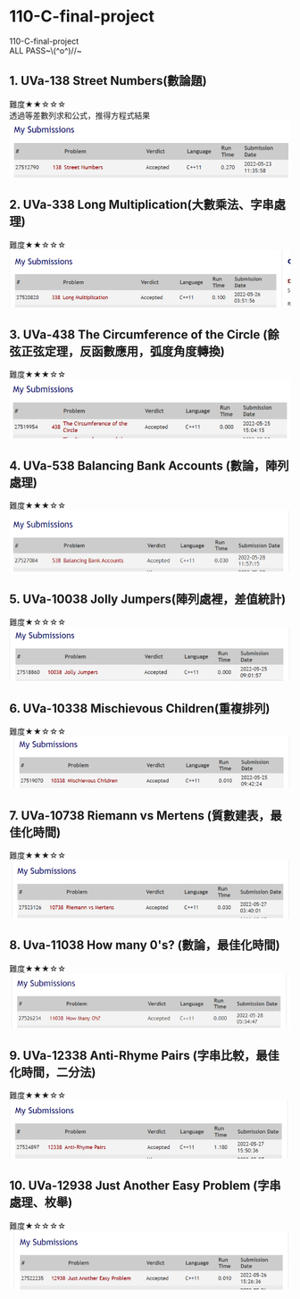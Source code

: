 # 110-C-final-project  
110-C-final-project   
ALL PASS~\\(^o^)//~    
## 1. UVa-138 Street Numbers(數論題)  
難度★★☆☆☆  
透過等差數列求和公式，推得方程式結果  
![image](https://github.com/kerong2002/110-C-final-project/blob/main/My%20Submissions/138.PNG)  
## 2. UVa-338 Long Multiplication(大數乘法、字串處理)  
難度★★☆☆☆    
![image](https://github.com/kerong2002/110-C-final-project/blob/main/My%20Submissions/338.PNG)  
## 3. UVa-438 The Circumference of the Circle (餘弦正弦定理，反函數應用，弧度角度轉換)   
難度★★★☆☆  
![image](https://github.com/kerong2002/110-C-final-project/blob/main/My%20Submissions/438.PNG)  
## 4. UVa-538 Balancing Bank Accounts (數論，陣列處理)   
難度★★★☆☆  
![image](https://github.com/kerong2002/110-C-final-project/blob/main/My%20Submissions/538.PNG)  
## 5. UVa-10038 Jolly Jumpers(陣列處裡，差值統計)   
難度★☆☆☆☆    
![image](https://github.com/kerong2002/110-C-final-project/blob/main/My%20Submissions/10038.PNG) 
## 6. UVa-10338 Mischievous Children(重複排列)   
難度★★☆☆☆   
![image](https://github.com/kerong2002/110-C-final-project/blob/main/My%20Submissions/10338.PNG)  
## 7. UVa-10738 Riemann vs Mertens (質數建表，最佳化時間)  
難度★★★☆☆  
![image](https://github.com/kerong2002/110-C-final-project/blob/main/My%20Submissions/10738.PNG)  
## 8. Uva-11038 How many 0's? (數論，最佳化時間)  
難度★★★☆☆   
![image](https://github.com/kerong2002/110-C-final-project/blob/main/My%20Submissions/11038.PNG)  
## 9. UVa-12338 Anti-Rhyme Pairs (字串比較，最佳化時間，二分法)  
難度★★★☆☆  
![image](https://github.com/kerong2002/110-C-final-project/blob/main/My%20Submissions/12338.PNG)  
## 10. UVa-12938 Just Another Easy Problem  (字串處理、枚舉)    
難度★☆☆☆☆  
![image](https://github.com/kerong2002/110-C-final-project/blob/main/My%20Submissions/12938.PNG)  
